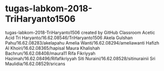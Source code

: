 # tugas-labkom-2018-TriHaryanto1506
tugas-labkom-2018-TriHaryanto1506 created by GitHub Classroom
Acetic Acid
Tri Haryanto/16.62.08546/TriHaryanto1506
Akela Gulshan Pahu/16.62.08283/akelapahu
Amelia Wanti/16.62.08294/ameliawanti
Hafizh Al Khoiri/16.62.08365/hapisal
Maura Khalishah Bachrun/16.62.08408/maura11
Rifa Fikriyyah Hazimah/16.62.08496/Rifafikriyyah
Siti Nuraini/16.62.08528/sitinurainii
Sri Maulidia/16.62.08529/sricans

